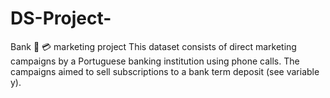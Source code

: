 # DS-Project-
Bank 🏧 💳 marketing project 
This dataset consists of direct marketing campaigns by a Portuguese banking institution using phone calls. The campaigns aimed to sell subscriptions to a bank term deposit (see variable y).
